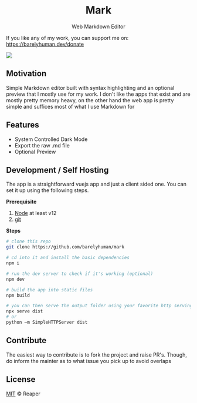 <h1 align="center">Mark</h1>
<p align="center">Web Markdown Editor</p>

If you like any of my work, you can support me on: https://barelyhuman.dev/donate

[![](https://img.shields.io/badge/license-mit-black?style=for-the-badge)](LICENSE)

## Motivation

Simple Markdown editor built with syntax highlighting and an optional preview that I mostly use for my work. I don't like the apps that exist and are mostly pretty memory heavy, on the other hand the web app is pretty simple and suffices most of what I use Markdown for

## Features

- System Controlled Dark Mode
- Export the raw .md file
- Optional Preview

## Development / Self Hosting 

The app is a straightforward vuejs app and just a client sided one. You can set it up using the following steps. 

**Prerequisite**
1. [Node](https://nodejs.org/en/) at least v12 
2. [git](https://git-scm.com/)

**Steps**
```sh
# clone this repo 
git clone https://github.com/barelyhuman/mark

# cd into it and install the basic dependencies
npm i 

# run the dev server to check if it's working (optional)
npm dev 

# build the app into static files 
npm build

# you can then serve the output folder using your favorite http serving solution 
npx serve dist
# or 
python –m SimpleHTTPServer dist
```


## Contribute

The easiest way to contribute is to fork the project and raise PR's. Though, do inform the mainter as to what issue you pick up to avoid overlaps

## License

[MIT](LICENSE) &copy; Reaper
